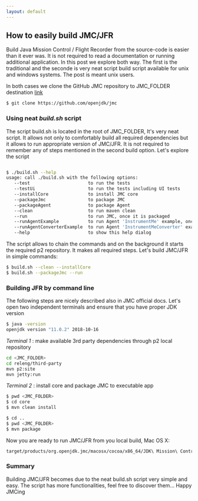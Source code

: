 ```yaml
---
layout: default
---
```


## How to easily build JMC/JFR

Build Java Mission Control / Flight Recorder from the source-code is easier than it ever was. It is not required to read a documentation or running additional application. In this post we explore both way. The first is the traditional and the seconde is very neat script build script available for unix and windows systems. The post is meant
unix users.

In both cases we clone the GitHub JMC repository to JMC_FOLDER destination [link](https://github.com/openjdk/jmc)
```bash
$ git clone https://github.com/openjdk/jmc
```

### Using neat *build.sh* script 
The script build.sh is located in the root of JMC_FOLDER, It's very neat script. It allows not only 
to comfortably build all required dependencies but it allows to run appropriate version of JMC/JFR. 
It is not required to remember any of steps mentioned in the second build option. Let's explore the script
```bash

$ ./build.sh --help
usage: call ./build.sh with the following options:
   --test                      to run the tests
   --testUi                    to run the tests including UI tests
   --installCore               to install JMC core
   --packageJmc                to package JMC
   --packageAgent              to package Agent
   --clean                     to run maven clean
   --run                       to run JMC, once it is packaged
   --runAgentExample           to run Agent 'InstrumentMe' example, once it is packaged
   --runAgentConverterExample  to run Agent 'InstrumentMeConverter' example, once it is packaged
   --help                      to show this help dialog
```

The script allows to chain the commands and on the background it starts the required p2 repository. It makes all 
required steps. Let's build JMC/JFR in simple commands:
```bash
$ build.sh --clean --installCore
$ build.sh --packageJmc --run
```

### Building JFR by command line
The following steps are nicely described also in JMC official docs. 
Let's open two independent terminals and ensure 
that you have proper JDK version
```bash
$ java -version
openjdk version "11.0.2" 2018-10-16
```

*Terminal 1* : make available 3rd party dependencies through p2 local repository

```bash
cd <JMC_FOLDER> 
cd releng/third-party
mvn p2:site
mvn jetty:run
```
*Terminal 2* : install core and package JMC to executable app
```bash
$ pwd <JMC_FOLDER>
$ cd core
$ mvn clean install

$ cd ..
$ pwd <JMC_FOLDER>
$ mvn package
```

Now you are ready to run JMC/JFR from you local build, Mac OS X:

```bash
target/products/org.openjdk.jmc/macosx/cocoa/x86_64/JDK\ Mission\ Control.app/Contents/MacOS/jmc
```

### Summary
Building JMC/JFR becomes due to the neat build.sh script very simple and easy. The script has more 
functionalities, feel free to discover them...
Happy JMCing
